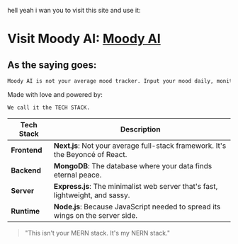 hell yeah i wan you to visit this site and use it:

# Visit Moody AI: [Moody AI](https://moody-ai.onrender.com)  

## As the saying goes:  

```bash
Moody AI is not your average mood tracker. Input your mood daily, monitor your emotional patterns, and let AI provide personalized insights to enhance your well-being.
```

Made with love and powered by:

```bash
We call it the TECH STACK.
```

| **Tech Stack** | **Description**                                                                 |
|-----------------|---------------------------------------------------------------------------------|
| **Frontend**    | **Next.js**: Not your average full-stack framework. It's the Beyoncé of React. |
| **Backend**     | **MongoDB**: The database where your data finds eternal peace.                |
| **Server**      | **Express.js**: The minimalist web server that's fast, lightweight, and sassy.|
| **Runtime**     | **Node.js**: Because JavaScript needed to spread its wings on the server side.|

> "This isn't your MERN stack. It's my NERN stack."

